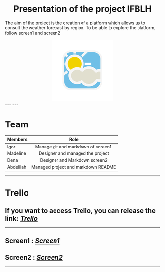 # <center>Presentation of the project IFBLH </center>





The aim of the project is the creation of a platform which allows us to consult the weather forecast by region.
To be able to explore the platform, follow screen1 and screen2
<center>

<img  src="meteoim.png" />

</center>
---
---


# Team

 Members     | Role| 
| :---        |    :----:   |  
| Igor    | Manage git  and markdown of screen1     |  
| Madeline   | Designer and managed the project        | 
| Dena  | Designer and Markdown screen2        | 
| Abdelilah  | Managed project and markdown README        | 


----
 # Trello 

 If you want to access Trello, you can release the link: [_Trello_](https://trello.com/b/3Gjm8G1X/team-work)
 ----
---

  ##  Screen1 : [_Screen1_](https://github.com/IgorDeSpi/IFBLH/blob/master/Screens/First%20screen.md)
  ##  Screen2 : [_Screen2_](#)



---
